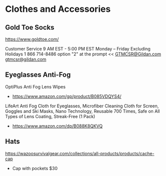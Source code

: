 # Clothes and Accessories

## Gold Toe Socks

https://www.goldtoe.com/

Customer Service
9 AM EST - 5:00 PM EST
Monday – Friday Excluding Holidays
1 866 714-8486 option "2" at the prompt  <<
GTMCSR@Gildan.com
gtmcsr@gildan.com


## Eyeglasses Anti-Fog

OptiPlus Anti Fog Lens Wipes
* https://www.amazon.com/gp/product/B085VDQYS4/

LifeArt Anti Fog Cloth for Eyeglasses, Microfiber Cleaning Cloth for Screen, Goggles and Ski Masks, Nano Technology, Reusable 700 Times, Safe on All Types of Lens Coating, Streak-Free (1 Pack)
* https://www.amazon.com/dp/B088K8QKVQ


## Hats

https://wazoosurvivalgear.com/collections/all-products/products/cache-cap
* Cap with pockets $30
